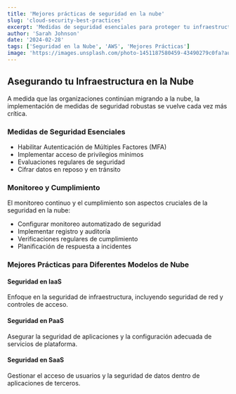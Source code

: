 ```yaml
---
title: 'Mejores prácticas de seguridad en la nube'
slug: 'cloud-security-best-practices'
excerpt: 'Medidas de seguridad esenciales para proteger tu infraestructura y aplicaciones en la nube.'
author: 'Sarah Johnson'
date: '2024-02-28'
tags: ['Seguridad en la Nube', 'AWS', 'Mejores Prácticas']
image: 'https://images.unsplash.com/photo-1451187580459-43490279c0fa?auto=format&fit=crop&q=80'
---
```


## Asegurando tu Infraestructura en la Nube

A medida que las organizaciones continúan migrando a la nube, la implementación de medidas de seguridad robustas se vuelve cada vez más crítica.

### Medidas de Seguridad Esenciales

- Habilitar Autenticación de Múltiples Factores (MFA)
- Implementar acceso de privilegios mínimos
- Evaluaciones regulares de seguridad
- Cifrar datos en reposo y en tránsito

### Monitoreo y Cumplimiento

El monitoreo continuo y el cumplimiento son aspectos cruciales de la seguridad en la nube:

- Configurar monitoreo automatizado de seguridad
- Implementar registro y auditoría
- Verificaciones regulares de cumplimiento
- Planificación de respuesta a incidentes

### Mejores Prácticas para Diferentes Modelos de Nube

#### Seguridad en IaaS

Enfoque en la seguridad de infraestructura, incluyendo seguridad de red y controles de acceso.

#### Seguridad en PaaS

Asegurar la seguridad de aplicaciones y la configuración adecuada de servicios de plataforma.

#### Seguridad en SaaS

Gestionar el acceso de usuarios y la seguridad de datos dentro de aplicaciones de terceros.
